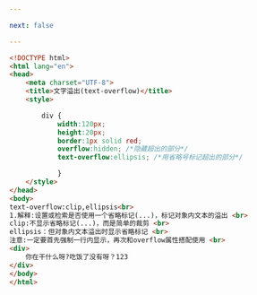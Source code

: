 ```yaml
---

next: false

---
```




<BlogInfo id="105" title="77.文字溢出" author="白日梦想猿" pv=0 read_times=0 pre_cost_time="0分28秒" category="css学习" tag_list="['css学习']" create_time="2020.07.27 17:18:13" update_time="2021.06.01 13:50:41" />

```html
<!DOCTYPE html>
<html lang="en">
<head>
    <meta charset="UTF-8">
    <title>文字溢出(text-overflow)</title>
    <style>

        div {
            width:120px;
            height:20px;
            border:1px solid red;
            overflow:hidden; /*隐藏超出的部分*/
            text-overflow:ellipsis; /*用省略号标记超出的部分*/

            }
    </style>
</head>
<body>
text-overflow:clip,ellipsis<br>
1.解释:设置或检索是否使用一个省略标记(...)，标记对象内文本的溢出 <br>
clip:不显示省略标记(...)，而是简单的裁剪 <br>
ellipsis：但对象内文本溢出时显示省略标记 <br>
注意:一定要首先强制一行内显示，再次和overflow属性搭配使用 <br>
<div>
    你在干什么呀?吃饭了没有呀？123
</div>
</body>
</html>
```



<ActionBox />
